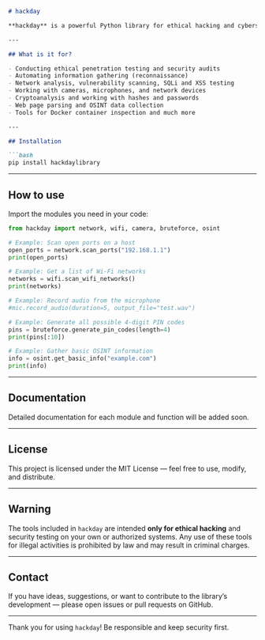 ````markdown
# hackday

**hackday** is a powerful Python library for ethical hacking and cybersecurity. It contains over 30 modules with extensive functionality for network security testing, web application analysis, data processing, cryptography, OSINT, and many other tasks.

---

## What is it for?

- Conducting ethical penetration testing and security audits  
- Automating information gathering (reconnaissance)  
- Network analysis, vulnerability scanning, SQLi and XSS testing  
- Working with cameras, microphones, and network devices  
- Cryptoanalysis and working with hashes and passwords  
- Web page parsing and OSINT data collection  
- Tools for Docker container inspection and much more  

---

## Installation

```bash
pip install hackdaylibrary
````

---

## How to use

Import the modules you need in your code:

```python
from hackday import network, wifi, camera, bruteforce, osint

# Example: Scan open ports on a host
open_ports = network.scan_ports("192.168.1.1")
print(open_ports)

# Example: Get a list of Wi-Fi networks
networks = wifi.scan_wifi_networks()
print(networks)

# Example: Record audio from the microphone
#mic.record_audio(duration=5, output_file="test.wav")

# Example: Generate all possible 4-digit PIN codes
pins = bruteforce.generate_pin_codes(length=4)
print(pins[:10])

# Example: Gather basic OSINT information
info = osint.get_basic_info("example.com")
print(info)
```

---

## Documentation

Detailed documentation for each module and function will be added soon.

---

## License

This project is licensed under the MIT License — feel free to use, modify, and distribute.

---

## Warning

The tools included in `hackday` are intended **only for ethical hacking** and security testing on your own or authorized systems. Any use of these tools for illegal activities is prohibited by law and may result in criminal charges.

---

## Contact

If you have ideas, suggestions, or want to contribute to the library’s development — please open issues or pull requests on GitHub.

---

Thank you for using `hackday`!
Be responsible and keep security first.

